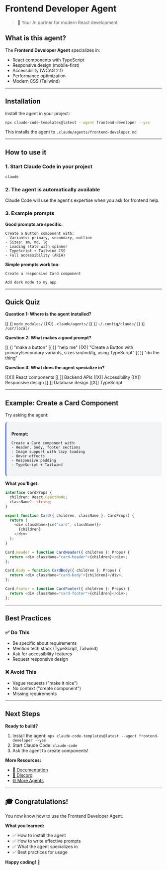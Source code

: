 <!--
author: Claude Code Templates
email: support@aitmpl.com
version: 1.0.0
language: en
narrator: US English Female
mode: Textbook
dark: true

comment: Learn how to use the Frontend Developer agent for React development

logo: https://aitmpl.com/static/favicon/android-chrome-512x512.png

@style
.lia-slide {
    padding: 2rem;
}

/* Force dark theme with coral accent */
:root {
    --color-background: #0d1117;
    --color-text: #e2e8f0;
    --color-highlight: #d57455;
}

body {
    background-color: #0d1117 !important;
}

.lia-slide,
.lia-content,
main {
    background-color: #0d1117 !important;
}

/* 1. Hide main navbar */
header.lia-toolbar,
.lia-toolbar-main,
nav.lia-toolbar,
.lia-toolbar {
    display: none !important;
}

/* 2. Customize sidebar with coral color */
aside.lia-toc,
.lia-toc,
.lia-toc-container {
    background-color: #d57455 !important;
}

/* Sidebar text colors */
.lia-toc a,
.lia-toc-container a,
.lia-toc li,
.lia-toc span {
    color: #ffffff !important;
}

.lia-toc a:hover {
    color: #0d1117 !important;
    background-color: rgba(255, 255, 255, 0.1) !important;
}

/* Style active link */
.lia-toc .lia-active {
    background-color: rgba(15, 23, 42, 0.3) !important;
    border-left: 4px solid #0d1117 !important;
}

/* 3. Hide search in sidebar */
.lia-toc .lia-input,
.lia-toc input[type="search"],
.lia-toc .lia-search,
.lia-toc-search,
.lia-toc [type="search"] {
    display: none !important;
}

/* Hide Home button */
.lia-toc .lia-btn-home,
.lia-toc a[href="#1"],
.lia-toc-home {
    display: none !important;
}
@end

-->

# Frontend Developer Agent

> 🎨 Your AI partner for modern React development

## What is this agent?

The **Frontend Developer Agent** specializes in:

* React components with TypeScript
* Responsive design (mobile-first)
* Accessibility (WCAG 2.1)
* Performance optimization
* Modern CSS (Tailwind)

---

## Installation

Install the agent in your project:

```bash
npx claude-code-templates@latest --agent frontend-developer --yes
```

This installs the agent to `.claude/agents/frontend-developer.md`

---

## How to use it

### 1. Start Claude Code in your project

```bash
claude
```

### 2. The agent is automatically available

Claude Code will use the agent's expertise when you ask for frontend help.

### 3. Example prompts

**Good prompts are specific:**

```
Create a Button component with:
- Variants: primary, secondary, outline
- Sizes: sm, md, lg
- Loading state with spinner
- TypeScript + Tailwind CSS
- Full accessibility (ARIA)
```

**Simple prompts work too:**

```
Create a responsive Card component
```

```
Add dark mode to my app
```

---

## Quick Quiz

**Question 1: Where is the agent installed?**

[( )] `node_modules/`
[(X)] `.claude/agents/`
[( )] `~/.config/claude/`
[( )] `/usr/local/`

**Question 2: What makes a good prompt?**

[( )] "make a button"
[( )] "help me"
[(X)] "Create a Button with primary/secondary variants, sizes sm/md/lg, using TypeScript"
[( )] "do the thing"

**Question 3: What does the agent specialize in?**

[[X]] React components
[[ ]] Backend APIs
[[X]] Accessibility
[[X]] Responsive design
[[ ]] Database design
[[X]] TypeScript

---

## Example: Create a Card Component

Try asking the agent:

<div style="background: #f3f4f6; padding: 1rem; border-radius: 8px; border-left: 4px solid #667eea;">

**Prompt:**

```
Create a Card component with:
- Header, body, footer sections
- Image support with lazy loading
- Hover effects
- Responsive padding
- TypeScript + Tailwind
```

</div>

**What you'll get:**

```typescript
interface CardProps {
  children: React.ReactNode;
  className?: string;
}

export function Card({ children, className }: CardProps) {
  return (
    <div className={cn("card", className)}>
      {children}
    </div>
  );
}

Card.Header = function CardHeader({ children }: Props) {
  return <div className="card-header">{children}</div>;
};

Card.Body = function CardBody({ children }: Props) {
  return <div className="card-body">{children}</div>;
};

Card.Footer = function CardFooter({ children }: Props) {
  return <div className="card-footer">{children}</div>;
};
```

---

## Best Practices

### ✅ Do This

* Be specific about requirements
* Mention tech stack (TypeScript, Tailwind)
* Ask for accessibility features
* Request responsive design

### ❌ Avoid This

* Vague requests ("make it nice")
* No context ("create component")
* Missing requirements

---

## Next Steps

**Ready to build?**

1. Install the agent: `npx claude-code-templates@latest --agent frontend-developer --yes`
2. Start Claude Code: `claude-code`
3. Ask the agent to create components!

**More Resources:**

* [📖 Documentation](https://docs.aitmpl.com)
* [💬 Discord](https://discord.gg/dyTTwzBhwY)
* [🌐 More Agents](https://aitmpl.com/agents)

---

## 🎓 Congratulations!

You now know how to use the Frontend Developer Agent.

**What you learned:**

* ✅ How to install the agent
* ✅ How to write effective prompts
* ✅ What the agent specializes in
* ✅ Best practices for usage

**Happy coding! 🚀**
